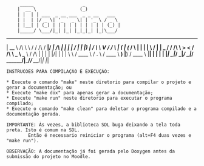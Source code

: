 		 _____                  _             
		|  __ \                (_)            
		| |  | | ___  _ __ ___  _ _ __   ___  
		| |  | |/ _ \| '_ ` _ \| | '_ \ / _ \ 
		| |__| | (_) | | | | | | | | | | (_) |
		|_____/ \___/|_| |_| |_|_|_| |_|\___/ 
 _____          __   __          _____  _____        _    _ __  __ 
|  __ \    /\   \ \ / /   /\    / ____|/ ____|  /\  | |  | |  \/  |
| |__) |  /  \   \ V /   /  \  | (___ | (___   /  \ | |  | | \  / |
|  _  /  / /\ \   > <   / /\ \  \___ \ \___ \ / /\ \| |  | | |\/| |
| | \ \ / ____ \ / . \ / ____ \ ____) |____) / ____ \ |__| | |  | |
|_|  \_|_/    \_|_/ \_|_/    \_\_____/|_____/_/    \_\____/|_|  |_|


	INSTRUCOES PARA COMPILAÇÃO E EXECUÇÃO:
	
	* Execute o comando "make" neste diretorio para compilar o projeto e gerar a documentação; ou
	* Execute "make dox" para apenas gerar a documentação;
	* Execute "make run" neste diretorio para executar o programa compilado;
	* Execute o comando "make clean" para deletar o programa compilado e a documentação gerada.
	
	IMPORTANTE:	Às vezes, a biblioteca SDL buga deixando a tela toda preta. Isto é comum na SDL.
			Então é necessario reiniciar o programa (alt+F4 duas vezes e "make run").
	
	OBSERVAÇÃO:	A documentação já foi gerada pelo Doxygen antes da submissão do projeto no Moodle.
